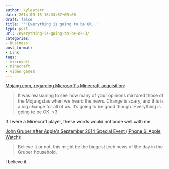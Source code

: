 ```yaml
---
author: kylestarr
date: 2014-09-15 16:33:07+00:00
draft: false
title: '''Everything is going to be OK. '
type: post
url: /everything-is-going-to-be-ok-3/
categories:
- Business
post_format:
- Link
tags:
- microsoft
- minecraft
- video games
---
```


[Mojang.com, regarding Microsoft's Minecraft acquisition](https://mojang.com/2014/09/yes-were-being-bought-by-microsoft/):


<blockquote>It was reassuring to see how many of your opinions mirrored those of the Mojangstas when we heard the news. Change is scary, and this is a big change for all of us. It’s going to be good though. Everything is going to be OK. <3</blockquote>


If I were a Minecraft player, these words would not bode well with me.

[John Gruber after Apple's September 2014 Special Event (iPhone 6, Apple Watch)](http://daringfireball.net/linked/2014/09/09/microsoft-minecraft):



<blockquote>Believe it or not, this might be the biggest tech news of the day in the Gruber household.</blockquote>


I believe it.
